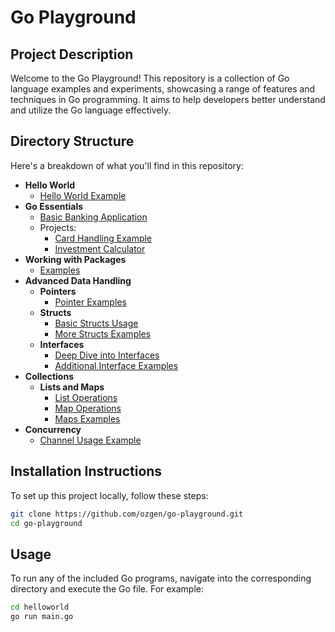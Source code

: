 # Go Playground

## Project Description
Welcome to the Go Playground! This repository is a collection of Go language examples and experiments, showcasing a range of features and techniques in Go programming. It aims to help developers better understand and utilize the Go language effectively.

## Directory Structure
Here's a breakdown of what you'll find in this repository:

- **Hello World**
  - [Hello World Example](/helloworld/main.go)
- **Go Essentials**
  - [Basic Banking Application](/bank/bank.go)
  - Projects:
    - [Card Handling Example](/cards)
    - [Investment Calculator](/investment-calculator/investment_calculator.go)
- **Working with Packages**
  - [Examples](/workingWithPackages)
- **Advanced Data Handling**
  - **Pointers**
    - [Pointer Examples](/pointers/pointers.go)
  - **Structs**
    - [Basic Structs Usage](/structs)
    - [More Structs Examples](/struct/main.go)
  - **Interfaces**
    - [Deep Dive into Interfaces](/interfaces-in-depth)
    - [Additional Interface Examples](/interfaces)
- **Collections**
  - **Lists and Maps**
    - [List Operations](/listsOfData/lists.go)
    - [Map Operations](/listsOfData/maps.go)
    - [Maps Examples](/map/main.go)
- **Concurrency**
  - [Channel Usage Example](/channels/main.go)

## Installation Instructions
To set up this project locally, follow these steps:

```bash
git clone https://github.com/ozgen/go-playground.git
cd go-playground
```

## Usage
To run any of the included Go programs, navigate into the corresponding directory and execute the Go file. For example:

```bash
cd helloworld
go run main.go
```
